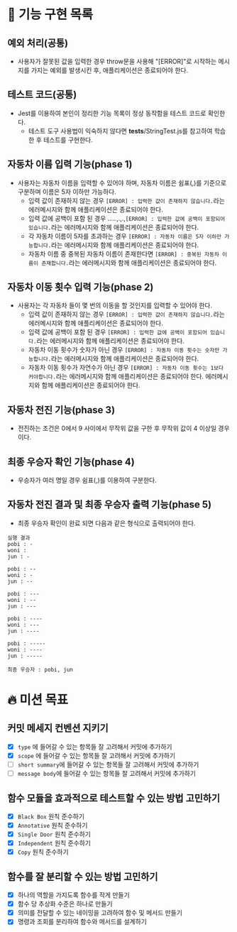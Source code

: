 # 🎯 기능 구현 목록

## 예외 처리(공통)

- 사용자가 잘못된 값을 입력한 경우 throw문을 사용해 "[ERROR]"로 시작하는 메시지를 가지는 예외를 발생시킨 후, 애플리케이션은 종료되어야 한다.

## 테스트 코드(공통)

- Jest를 이용하여 본인이 정리한 기능 목록이 정상 동작함을 테스트 코드로 확인한다.
  - 테스트 도구 사용법이 익숙하지 않다면 **tests**/StringTest.js를 참고하여 학습한 후 테스트를 구현한다.

## 자동차 이름 입력 기능(phase 1)

- 사용자는 자동차 이름을 입력할 수 있어야 하며, 자동차 이름은 쉼표(,)를 기준으로 구분하며 이름은 5자 이하만 가능하다.
  - 입력 값이 존재하지 않는 경우 `[ERROR] : 입력한 걊이 존재하지 않습니다.`라는 에러메시지와 함께 애플리케이션은 종료되어야 한다.
  - 입력 값에 공백이 포함 된 경우 .....,.,.,`[ERROR] : 입력한 값에 공백이 포함되어 있습니다.`라는 에러메시지와 함께 애플리케이션은 종료되어야 한다.
  - 각 자동차 이름이 5자를 초과하는 경우 `[ERROR] : 자동차 이름은 5자 이하만 가능합니다.`라는 에러메시지와 함께 애플리케이션은 종료되어야 한다.
  - 자동차 이름 중 중복된 자동차 이름이 존재한다면 `[ERROR] : 중복된 자동차 이름이 존재합니다.`라는 에러메시지와 함께 애플리케이션은 종료되어야 한다.

## 자동차 이동 횟수 입력 기능(phase 2)

- 사용자는 각 자동차 들이 몇 번의 이동을 할 것인지를 입력할 수 있어야 한다.
  - 입력 값이 존재하지 않는 경우 `[ERROR] : 입력한 걊이 존재하지 않습니다.`라는 에러메시지와 함께 애플리케이션은 종료되어야 한다.
  - 입력 값에 공백이 포함 된 경우 `[ERROR] : 입력한 값에 공백이 포함되어 있습니다.`라는 에러메시지와 함께 애플리케이션은 종료되어야 한다.
  - 자동차 이동 횟수가 숫자가 아닌 경우 `[ERROR] : 자동차 이동 횟수는 숫자만 가능합니다.`라는
    에러메시지와 함께 애플리케이션은 종료되어야 한다.
  - 자동차 이동 횟수가 자연수가 아닌 경우 `[ERROR] : 자동차 이동 횟수는 1보다 커야합니다.`라는 에러메시지와 함께 애플리케이션은 종료되어야 한다.
    에러메시지와 함께 애플리케이션은 종료되어야 한다.

## 자동차 전진 기능(phase 3)

- 전진하는 조건은 0에서 9 사이에서 무작위 값을 구한 후 무작위 값이 4 이상일 경우이다.

## 최종 우승자 확인 기능(phase 4)

- 우승자가 여러 명일 경우 쉼표(,)를 이용하여 구분한다.

## 자동차 전진 결과 및 최종 우승자 출력 기능(phase 5)

- 최종 우승자 확인이 완료 되면 다음과 같은 형식으로 출력되어야 한다.

```plain text
실행 결과
pobi : -
woni :
jun : -

pobi : --
woni : -
jun : --

pobi : ---
woni : --
jun : ---

pobi : ----
woni : ---
jun : ----

pobi : -----
woni : ----
jun : -----

최종 우승자 : pobi, jun
```

# 🔥 미션 목표

## 커밋 메세지 컨벤션 지키기

- [x] `type` 에 들어갈 수 있는 항목들 잘 고려해서 커밋에 추가하기
- [x] `scope` 에 들어갈 수 있는 항목들 잘 고려해서 커밋에 추가하기
- [ ] `short summary`에 들어갈 수 있는 항목들 잘 고려해서 커밋에 추가하기
- [ ] `message body`에 들어갈 수 있는 항목들 잘 고려해서 커밋에 추가하기

## 함수 모듈을 효과적으로 테스트할 수 있는 방법 고민하기

- [x] `Black Box` 원칙 준수하기
- [x] `Annotative` 원칙 준수하기
- [x] `Single Door` 원칙 준수하기
- [x] `Independent` 원칙 준수하기
- [x] `Copy` 원칙 준수하기

## 함수를 잘 분리할 수 있는 방법 고민하기

- [x] 하나의 역할을 가지도록 함수를 작게 만들기
- [x] 함수 당 추상화 수준은 하나로 만들기
- [x] 의미를 전달할 수 있는 네이밍을 고려하여 함수 및 메서드 만들기
- [x] 명령과 조회를 분리하여 함수와 메서드를 설계하기
